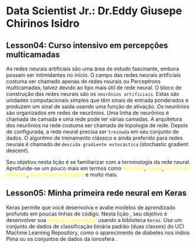 # Data Scientist Jr.: Dr.Eddy Giusepe Chirinos Isidro

## Lesson04: Curso intensivo em percepções multicamadas
As redes neurais artificiais são uma área de estudo fascinante, embora possam ser
intimidantes no início. O campo das redes neurais artificiais costuma ser chamado apenas de redes 
neurais ou Perceptrons multicamadas, talvez devido ao tipo mais útil de rede neural. O bloco de
construção das redes neurais são os ``neurônios artificiais``. Estas são unidades computacionais
simples que têm sinais de entrada ponderados e produzem um sinal de saída usando uma função
de ativação. Os neurônios são organizados em redes de neurônios. Uma linha de neurônios é
chamada de camada e uma rede pode ter várias camadas. A arquitetura dos neurônios na rede costuma
ser chamada de topologia de rede. Depois de configurada, a rede neural precisa ser ``treinada`` em
seu conjunto de dados. O algoritmo de treinamento clássico e ainda preferido para redes neurais
é chamado de ``descida gradiente estocástica`` (stochastic gradient descent). 

Seu objetivo nesta lição é se familiarizar com a terminologia da rede neural. Aprofunde-se um pouco mais em termos
como <font color="yellow">neurônio</font>, <font color="yellow">pesos</font>, <font color="yellow">função
de ativação</font>, <font color="yellow">taxa de aprendizagem</font> e muito mais.

## Lesson05: Minha primeira rede neural em Keras
Keras permite que você desenvolva e avalie modelos de aprendizado profundo em poucas linhas
de código. Nesta lição , seu objetivo é desenvolver sua <font color="yellow">primeira rede neural</font>
usando a biblioteca ``Keras``. Use um conjunto de dados de classificação binária padrão (duas classes) do UCI Machine Learning Repository, como o aparecimento de diabetes nos índios Pima ou os conjuntos de dados da ionosfera .